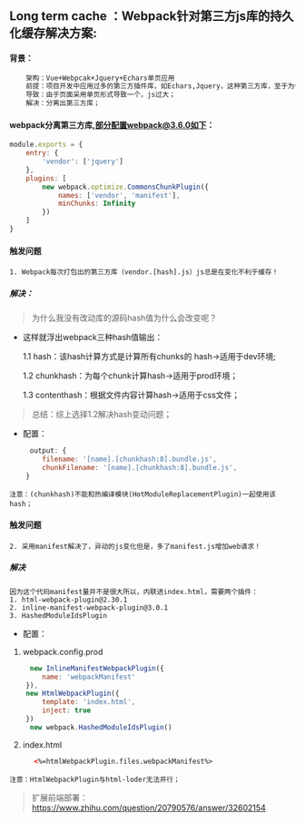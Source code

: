 ## Long term cache ：Webpack针对第三方js库的持久化缓存解决方案:

#### 背景：
``` bash
    架构：Vue+Webpcak+Jquery+Echars单页应用
    前提：项目开发中应用过多的第三方插件库，如Echars,Jquery，这种第三方库，至于为什么项目中引入这些库有些事历史原因有些则是需求原因；
    导致：由于页面采用单页形式导致一个，js过大；
    解决：分离出第三方库；
```
#### webpack分离第三方库,部分配置webpack@3.6.0如下：
```js
module.exports = {
    entry: {
        'vendor': ['jquery']
    },   
    plugins: [
        new webpack.optimize.CommonsChunkPlugin({
            names: ['vendor', 'manifest'],
            minChunks: Infinity
        })
    ]
}
```
#### 触发问题
    1. Webpack每次打包出的第三方库（vendor.[hash].js）js总是在变化不利于缓存！
    
##### 解决：
>为什么我没有改动库的源码hash值为什么会改变呢？

* 这样就浮出webpack三种hash值输出：

    1.1 hash：该hash计算方式是计算所有chunks的 hash->适用于dev环境;

    1.2 chunkhash：为每个chunk计算hash->适用于prod环境；
    
    1.3 contenthash：根据文件内容计算hash->适用于css文件；

>总结：综上选择1.2解决hash变动问题；

* 配置：
```js
     output: {
        filename: '[name].[chunkhash:8].bundle.js',
        chunkFilename: '[name].[chunkhash:8].bundle.js',
    }
```
    注意：(chunkhash)不能和热编译模块(HotModuleReplacementPlugin)一起使用该hash；

#### 触发问题      
    2. 采用manifest解决了，异动的js变化但是，多了manifest.js增加web请求！
##### 解决
    因为这个代码manifest量并不是很大所以，内联进index.html，需要两个插件：
    1. html-webpack-plugin@2.30.1
    2. inline-manifest-webpack-plugin@3.0.1
    3. HashedModuleIdsPlugin
* 配置：
1. webpack.config.prod
```js
     new InlineManifestWebpackPlugin({
        name: 'webpackManifest'
    }),
    new HtmlWebpackPlugin({
        template: 'index.html', 
        inject: true
    })
     new webpack.HashedModuleIdsPlugin()
```
2. index.html
```html
      <%=htmlWebpackPlugin.files.webpackManifest%>
```
    
    注意：HtmlWebpackPlugin与html-loder无法并行；
>扩展前端部署：https://www.zhihu.com/question/20790576/answer/32602154
    